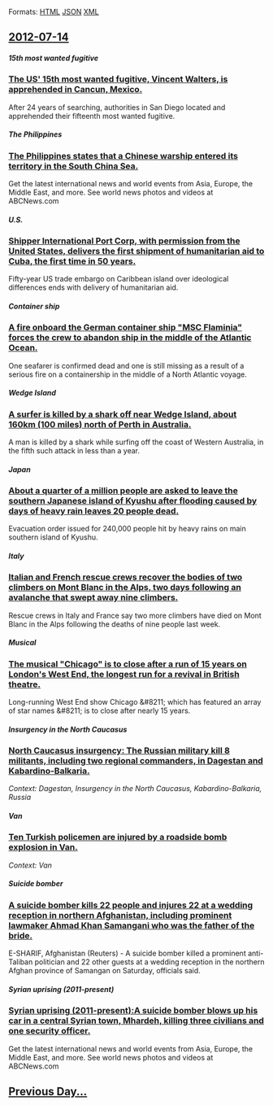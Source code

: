 
Formats: [HTML](2012/07/14/index.html)  [JSON](2012/07/14/index.json)  [XML](2012/07/14/index.xml)  

## [2012-07-14](/news/2012/07/14/index.md)

##### 15th most wanted fugitive
### [The US' 15th most wanted fugitive, Vincent Walters, is apprehended in Cancun, Mexico. ](/news/2012/07/14/the-us-15th-most-wanted-fugitive-vincent-walters-is-apprehended-in-cancaon-mexico.md)
After 24 years of searching, authorities in San Diego located and apprehended their fifteenth most wanted fugitive.

##### The Philippines
### [The Philippines states that a Chinese warship entered its territory in the South China Sea. ](/news/2012/07/14/the-philippines-states-that-a-chinese-warship-entered-its-territory-in-the-south-china-sea.md)
Get the latest international news and world events from Asia, Europe, the Middle East, and more. See world news photos and videos at ABCNews.com

##### U.S.
### [Shipper International Port Corp, with permission from the United States, delivers the first shipment of humanitarian aid to Cuba, the first time in 50 years. ](/news/2012/07/14/shipper-international-port-corp-with-permission-from-the-united-states-delivers-the-first-shipment-of-humanitarian-aid-to-cuba-the-first.md)
Fifty-year US trade embargo on Caribbean island over ideological differences ends with delivery of humanitarian aid.

##### Container ship
### [A fire onboard the German container ship "MSC Flaminia" forces the crew to abandon ship in the middle of the Atlantic Ocean. ](/news/2012/07/14/a-fire-onboard-the-german-container-ship-msc-flaminia-forces-the-crew-to-abandon-ship-in-the-middle-of-the-atlantic-ocean.md)
One seafarer is confirmed dead and one is still missing as a result of a serious fire on a containership in the middle of a North Atlantic voyage.

##### Wedge Island
### [A surfer is killed by a shark off near Wedge Island, about 160km (100 miles) north of Perth in Australia. ](/news/2012/07/14/a-surfer-is-killed-by-a-shark-off-near-wedge-island-about-160km-100-miles-north-of-perth-in-australia.md)
A man is killed by a shark while surfing off the coast of Western Australia, in the fifth such attack in less than a year.

##### Japan
### [About a quarter of a million people are asked to leave the southern Japanese island of Kyushu after flooding caused by days of heavy rain leaves 20 people dead. ](/news/2012/07/14/about-a-quarter-of-a-million-people-are-asked-to-leave-the-southern-japanese-island-of-kyushu-after-flooding-caused-by-days-of-heavy-rain-le.md)
Evacuation order issued for 240,000 people hit by heavy rains on main southern island of Kyushu.

##### Italy
### [Italian and French rescue crews recover the bodies of two climbers on Mont Blanc in the Alps, two days following an avalanche that swept away nine climbers. ](/news/2012/07/14/italian-and-french-rescue-crews-recover-the-bodies-of-two-climbers-on-mont-blanc-in-the-alps-two-days-following-an-avalanche-that-swept-awa.md)
Rescue crews in Italy and France say two more climbers have died on Mont Blanc in the Alps following the deaths of nine people last week.

##### Musical
### [The musical "Chicago" is to close after a run of 15 years on London's West End, the longest run for a revival in British theatre. ](/news/2012/07/14/the-musical-chicago-is-to-close-after-a-run-of-15-years-on-london-s-west-end-the-longest-run-for-a-revival-in-british-theatre.md)
Long-running West End show Chicago &amp;#8211; which has featured an array of star names &amp;#8211; is to close after nearly 15 years.

##### Insurgency in the North Caucasus
### [North Caucasus insurgency: The Russian military kill 8 militants, including two regional commanders, in Dagestan and Kabardino-Balkaria. ](/news/2012/07/14/north-caucasus-insurgency-the-russian-military-kill-8-militants-including-two-regional-commanders-in-dagestan-and-kabardino-balkaria.md)
_Context: Dagestan, Insurgency in the North Caucasus, Kabardino-Balkaria, Russia_

##### Van
### [Ten Turkish policemen are injured by a roadside bomb explosion in Van. ](/news/2012/07/14/ten-turkish-policemen-are-injured-by-a-roadside-bomb-explosion-in-van.md)
_Context: Van_

##### Suicide bomber
### [A suicide bomber kills 22 people and injures 22 at a wedding reception in northern Afghanistan, including prominent lawmaker Ahmad Khan Samangani who was the father of the bride. ](/news/2012/07/14/a-suicide-bomber-kills-22-people-and-injures-22-at-a-wedding-reception-in-northern-afghanistan-including-prominent-lawmaker-ahmad-khan-sama.md)
E-SHARIF, Afghanistan (Reuters) - A suicide bomber killed a prominent anti-Taliban politician and 22 other guests at a wedding reception in the northern Afghan province of Samangan on Saturday, officials said.

##### Syrian uprising (2011-present)
### [Syrian uprising (2011-present):A suicide bomber blows up his car in a central Syrian town, Mhardeh, killing three civilians and one security officer. ](/news/2012/07/14/syrian-uprising-2011-present-a-suicide-bomber-blows-up-his-car-in-a-central-syrian-town-mhardeh-killing-three-civilians-and-one-security.md)
Get the latest international news and world events from Asia, Europe, the Middle East, and more. See world news photos and videos at ABCNews.com

## [Previous Day...](/news/2012/07/13/index.md)

